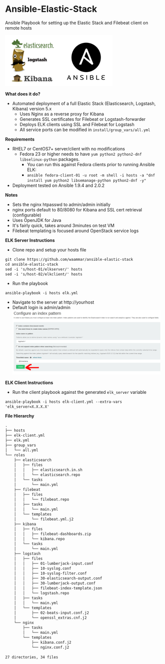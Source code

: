 Ansible-Elastic-Stack
===========
Ansible Playbook for setting up the Elastic Stack and Filebeat client on remote hosts

![ELK](/image/ansible-elk.png?raw=true)

**What does it do?**
   - Automated deployment of a full Elastic Stack (Elasticsearch, Logstash, Kibana) version 5.x
     * Uses Nginx as a reverse proxy for Kibana
     * Generates SSL certificates for Filebeat or Logstash-forwarder
     * Deploys ELK clients using SSL and Filebeat for Logstash
     * All service ports can be modified in ```install/group_vars/all.yml```

**Requirements**
   - RHEL7 or CentOS7+ server/client with no modifications
     - Fedora 23 or higher needs to have ```yum python2 python2-dnf libselinux-python``` packages.
       * You can run this against Fedora clients prior to running Ansible ELK:
       - ```ansible fedora-client-01 -u root -m shell -i hosts -a "dnf install yum python2 libsemanage-python python2-dnf -y"```
   - Deployment tested on Ansible 1.9.4 and 2.0.2

**Notes**
   - Sets the nginx htpasswd to admin/admin initially
   - nginx ports default to 80/8080 for Kibana and SSL cert retrieval (configurable)
   - Uses OpenJDK for Java
   - It's fairly quick, takes around 3minutes on test VM
   - Filebeat templating is focused around OpenStack service logs

**ELK Server Instructions**
   - Clone repo and setup your hosts file
```
git clone https://github.com/waammar/ansible-elastic-stack
cd ansible-elastic-stack
sed -i 's/host-01/elkserver/' hosts
sed -i 's/host-02/elkclient/' hosts
```
   - Run the playbook
```
ansible-playbook -i hosts elk.yml
```
   - Navigate to the server at http://yourhost
   - Default login is admin/admin
![ELK](/image/elk-index.png?raw=true "Click the green button.")

**ELK Client Instructions**
   - Run the client playbook against the generated ``elk_server`` variable
```
ansible-playbook -i hosts elk-client.yml --extra-vars 'elk_server=X.X.X.X'
```

**File Hierarchy**
```
.
├── hosts
├── elk-client.yml
├── elk.yml
├── group_vars
│   └── all.yml
└── roles
    ├── elasticsearch
    │   ├── files
    │   │   ├── elasticsearch.in.sh
    │   │   └── elasticsearch.repo
    │   └── tasks
    │       └── main.yml
    ├── filebeat
    │   ├── files
    │   │   └── filebeat.repo
    │   ├── tasks
    │   │   └── main.yml
    │   └── templates
    │       └── filebeat.yml.j2
    ├── kibana
    │   ├── files
    │   │   ├── filebeat-dashboards.zip
    │   │   └── kibana.repo
    │   └── tasks
    │       └── main.yml
    ├── logstash
    │   ├── files
    │   │   ├── 01-lumberjack-input.conf
    │   │   ├── 10-syslog.conf
    │   │   ├── 10-syslog-filter.conf
    │   │   ├── 30-elasticsearch-output.conf
    │   │   ├── 30-lumberjack-output.conf
    │   │   ├── filebeat-index-template.json
    │   │   └── logstash.repo
    │   ├── tasks
    │   │   └── main.yml
    │   └── templates
    │       ├── 02-beats-input.conf.j2
    │       └── openssl_extras.cnf.j2
    └── nginx
        ├── tasks
        │   └── main.yml
        └── templates
            ├── kibana.conf.j2
            └── nginx.conf.j2

27 directories, 34 files
```

